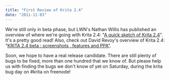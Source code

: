 ```yaml
---
title: "First Review of Krita 2.4"
date: "2011-11-03"
---
```


We're still only in beta phase, but LWN's Nathan Willis has published an overview of where we're going with Krita 2.4: "[A quick sketch of Krita 2.4](http://lwn.net/Articles/464495/)". It's a pretty good read! Also, check out David Revoy's overview of Krita 2.4: "[KRITA 2.4 beta : screenshots , features and PPA"](http://www.davidrevoy.com/index.php?article98/krita-2-4-beta-screenshots-features-and-ppa "KRITA 2.4 beta : screenshots , features and PPA").

Soon, we hope to have a real release candidate. There are still plenty of bugs to be fixed, more than one hundred that we know of. But please help us with finding the bugs we don't know of yet on Saturday, during the krita bug day on #krita on freenode!
